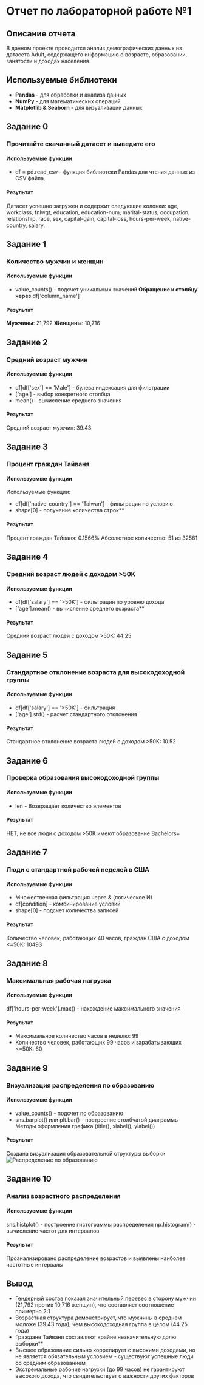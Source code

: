 # Отчет по лабораторной работе №1
## Описание отчета
В данном проекте проводится анализ демографических данных из датасета Adult, содержащего информацию о возрасте, образовании, занятости и доходах населения.
## Используемые библиотеки
- **Pandas** - для обработки и анализа данных
- **NumPy** - для математических операций
- **Matplotlib & Seaborn** - для визуализации данных
## Задание 0
### Прочитайте скачанный датасет и выведите его
#### Используемые функции
 - df = pd.read_csv - функция библиотеки Pandas для чтения данных из CSV файла.
#### Результат
Датасет успешно загружен и содержит следующие колонки: age, workclass, fnlwgt, education, education-num, marital-status, occupation, relationship, race, sex, capital-gain, capital-loss, hours-per-week, native-country, salary.
## Задание 1
### Количество мужчин и женщин
#### Используемые функции
- value_counts() - подсчет уникальных значений
**Обращение к столбцу через** df['column_name']
#### Результат
**Мужчины**: 21,792
**Женщины**: 10,716
## Задание 2
### Средний возраст мужчин
#### Используемые функции
- df[df['sex'] == 'Male'] - булева индексация для фильтрации
- ['age'] - выбор конкретного столбца
- mean() - вычисление среднего значения
#### Результат
Средний возраст мужчин: 39.43
## Задание 3
### Процент граждан Тайваня
#### Используемые функции
Используемые функции:
- df[df['native-country'] == 'Taiwan'] - фильтрация по условию
- shape[0] - получение количества строк**
#### Результат
Процент граждан Тайваня: 0.1566%
Абсолютное количество: 51 из 32561
## Задание 4
### Средний возраст людей с доходом >50K
#### Используемые функции
- df[df['salary'] == '>50K'] - фильтрация по уровню дохода
- ['age'].mean() - вычисление среднего возраста**
#### Результат
Средний возраст людей с доходом >50K: 44.25
## Задание 5
### Стандартное отклонение возраста для высокодоходной группы
#### Используемые функции
- df[df['salary'] == '>50K'] - фильтрация
- ['age'].std() - расчет стандартного отклонения
#### Результат
Стандартное отклонение возраста людей с доходом >50K: 10.52
## Задание 6
### Проверка образования высокодоходной группы
#### Используемые функции
- len - Возвращает количество элементов
#### Результат
НЕТ, не все люди с доходом >50K имеют образование Bachelors+
## Задание 7
### Люди с стандартной рабочей неделей в США
#### Используемые функции
- Множественная фильтрация через & (логическое И)
- df[condition] - комбинирование условий
- shape[0] - подсчет количества записей
#### Результат
Количество человек, работающих 40 часов, граждан США с доходом <=50K: 10493
## Задание 8
### Максимальная рабочая нагрузка
#### Используемые функции
df['hours-per-week'].max() - нахождение максимального значения
#### Результат
- Максимальное количество часов в неделю: 99
- Количество человек, работающих 99 часов и зарабатывающих <=50K: 60
## Задание 9
### Визуализация распределения по образованию
#### Используемые функции
- value_counts() - подсчет по образованию
- sns.barplot() или plt.bar() - построение столбчатой диаграммы
Методы оформления графика (title(), xlabel(), ylabel())
#### Результат
Создана визуализация образовательной структуры выборки
![Распределение по образованию](images/9.png)
## Задание 10
### Анализ возрастного распределения
#### Используемые функции
sns.histplot() - построение гистограммы распределения
np.histogram() - вычисление частот для интервалов
#### Результат
Проанализировано распределение возрастов и выявлены наиболее частотные интервалы
## Вывод
- Гендерный состав показал значительный перевес в сторону мужчин (21,792 против 10,716 женщин), что составляет соотношение примерно 2:1
- Возрастная структура демонстрирует, что мужчины в среднем моложе (39.43 года), чем высокодоходная группа в целом (44.25 года)
- Граждане Тайваня составляют крайне незначительную долю выборки**
- Высшее образование сильно коррелирует с высокими доходами, но не является обязательным условием - существуют успешные люди со средним образованием
- Экстремальные рабочие нагрузки (до 99 часов) не гарантируют высокого дохода, что свидетельствует о важности других факторов
